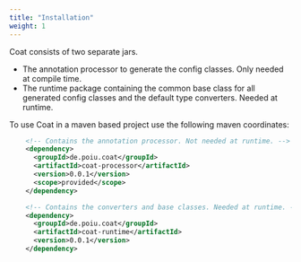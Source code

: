 ```yaml
---
title: "Installation"
weight: 1
---
```


Coat consists of two separate jars.

- The annotation processor to generate the config classes. Only needed at
  compile time.
- The runtime package containing the common base class for all generated
  config classes and the default type converters. Needed at runtime.
  
To use Coat in a maven based project use the following maven coordinates:

```xml
    <!-- Contains the annotation processor. Not needed at runtime. -->
    <dependency>
      <groupId>de.poiu.coat</groupId>
      <artifactId>coat-processor</artifactId>
      <version>0.0.1</version>
      <scope>provided</scope>
    </dependency>

    <!-- Contains the converters and base classes. Needed at runtime. -->
    <dependency>
      <groupId>de.poiu.coat</groupId>
      <artifactId>coat-runtime</artifactId>
      <version>0.0.1</version>
    </dependency>
```

